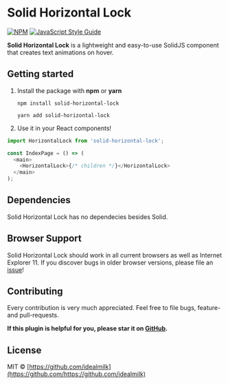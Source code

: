 # Solid Horizontal Lock

[![NPM](https://img.shields.io/npm/v/solid-horizontal-lock.svg)](https://www.npmjs.com/package/solid-horizontal-lock) [![JavaScript Style Guide](https://img.shields.io/badge/code_style-standard-brightgreen.svg)](https://standardjs.com)

**Solid Horizontal Lock** is a lightweight and easy-to-use SolidJS component that creates text animations on hover.

<!-- **[Check out the Demo!](https://andreasfaust.github.io/solid-horizontal-lock/)** -->

## Getting started

1. Install the package with **npm** or **yarn**

   `npm install solid-horizontal-lock`

   `yarn add solid-horizontal-lock`

2. Use it in your React components!

```javascript
import HorizontalLock from 'solid-horizontal-lock';

const IndexPage = () => (
  <main>
    <HorizontalLock>{/* children */}</HorizontalLock>
  </main>
);
```

## Dependencies

Solid Horizontal Lock has no dependecies besides Solid.

## Browser Support

Solid Horizontal Lock should work in all current browsers as well as Internet Explorer 11. If you discover bugs in older browser versions, please file an [issue](https://github.com/idealmilk/solid-horizontal-lock/issues)!

## Contributing

Every contribution is very much appreciated.
Feel free to file bugs, feature- and pull-requests.

**If this plugin is helpful for you, please star it on [GitHub](https://github.com/idealmilk/solid-horizontal-lock/).**

## License

MIT © [https://github.com/idealmilk](https://github.com/https://github.com/idealmilk)
